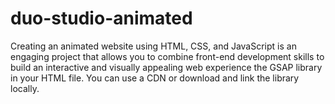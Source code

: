 # duo-studio-animated
Creating an animated website using HTML, CSS, and JavaScript is an engaging project that allows you to combine front-end development skills to build an interactive and visually appealing web experience
the GSAP library in your HTML file. You can use a CDN or download and link the library locally.
